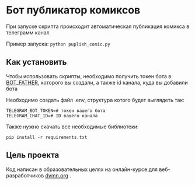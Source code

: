 # Бот публикатор комиксов

При запуске скрипта происходит автоматическая публикация комикса в телеграмм канал

Пример запуска:
`python puplish_comic.py`
## Как установить

Чтобы использовать скрипты, необходимо получить токен бота в [BOT_FATHER](https://t.me/botfather), которого вы создали,
а также id канала, куда вы добавили бота

Необходимо создать файл .env, структура котого будет выглядеть так:

```.dotenv
TELEGRAM_BOT_TOKEN=# токен вашего бота
TELEGRAM_CHAT_ID=# ID вашего канала
```
Также нужно скачать все необходимые библиотеки:

`pip install -r requirements.txt`

## Цель проекта

Код написан в образовательных целях на онлайн-курсе для веб-разработчиков [dvmn.org](https://dvmn.org/) .